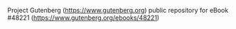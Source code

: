 Project Gutenberg (https://www.gutenberg.org) public repository for eBook #48221 (https://www.gutenberg.org/ebooks/48221)
